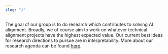 ```yaml
---
slug: "/"
---
```


The goal of our group is to do research which contributes to solving AI alignment. Broadly, we of course aim to work on whatever technical alignment projects have the highest expected value. Our current best ideas for research directions to pursue are in interpretability. More about our research agenda can be found [here](/research).
